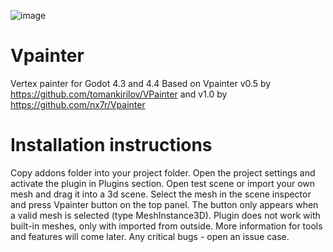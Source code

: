 ![image](https://github.com/user-attachments/assets/9c588249-d982-4a47-9168-664873a481f9)

# Vpainter
Vertex painter for Godot 4.3 and 4.4
Based on Vpainter v0.5 by https://github.com/tomankirilov/VPainter
and v1.0 by https://github.com/nx7r/Vpainter

# Installation instructions
Copy addons folder into your project folder. Open the project settings and activate the plugin in Plugins section.
Open test scene or import your own mesh and drag it into a 3d scene. Select the mesh in the scene inspector and press Vpainter button on the top panel. The button only appears when a valid mesh is selected (type MeshInstance3D). Plugin does not work with built-in meshes, only with imported from outside.
More information for tools and features will come later. Any critical bugs - open an issue case.
